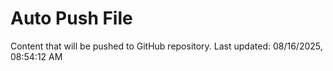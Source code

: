 # Auto Push File

Content that will be pushed to GitHub repository.
Last updated: 08/16/2025, 08:54:12 AM